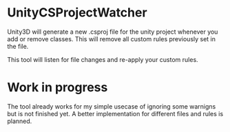 # UnityCSProjectWatcher
Unity3D will generate a new .csproj file for the unity project whenever you add or remove classes. This will remove all custom rules previously set in the file.

This tool will listen for file changes and re-apply your custom rules.

# Work in progress
The tool already works for my simple usecase of ignoring some warnigns but is not finished yet. A better implementation for different files and rules is planned.
